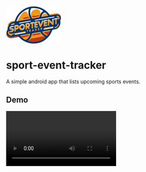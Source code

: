 ![Logo image](./logo.png)
# sport-event-tracker
A simple android app that lists upcoming sports events.

## Demo
![Watch the demo video](./demo.mp4)